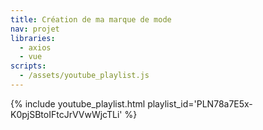 ```yaml
---
title: Création de ma marque de mode
nav: projet
libraries:
  - axios
  - vue
scripts:
  - /assets/youtube_playlist.js
---
```


{% include youtube_playlist.html playlist_id='PLN78a7E5x-K0pjSBtoIFtcJrVVwWjcTLi' %}